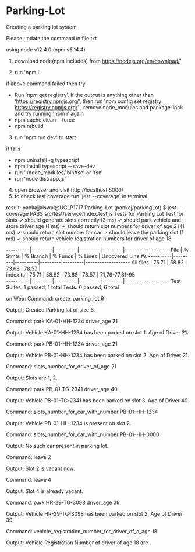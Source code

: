 # Parking-Lot
Creating a parking lot system

Please update the command in file.txt

using node v12.4.0 (npm v6.14.4)

1. download node(npm includes) from https://nodejs.org/en/download/'

2. run 'npm i'

if above command failed then try
 * Run 'npm get registry'. If the output is anything other than ‘https://registry.npmjs.org/’, then run
   'npm config set registry https://registry.npmjs.org/' , remove node_modules and package-lock and try running 'npm i' again
 * npm cache clean --force
 * npm rebuild

3. run 'npm run dev' to start

if fails
* npm uninstall -g typescript
* npm install typescript --save-dev
* run './node_modules/.bin/tsc' or 'tsc'
* run 'node dist/app.js'


4. open browser and visit http://localhost:5000/
5. to check test coverage run 'jest --coverage' in terminal


result:
pankajjaiswal@UCLP1717 Parking-Lot (pankaj/parkingLot) $ jest --coverage
 PASS  src/test/service/index.test.js
  Tests for Parking Lot
    Test for slots
      ✓ should generate slots correctly (3 ms)
      ✓ should park vehicle and store driver age (1 ms)
      ✓ should return slot numbers for driver of age 21 (1 ms)
      ✓ should return slot number for car
      ✓ should leave the parking slot (1 ms)
      ✓ should return vehicle registration numbers for driver of age 18

----------|---------|----------|---------|---------|-------------------
File      | % Stmts | % Branch | % Funcs | % Lines | Uncovered Line #s 
----------|---------|----------|---------|---------|-------------------
All files |   75.71 |    58.82 |   73.68 |   78.57 |                   
 index.ts |   75.71 |    58.82 |   73.68 |   78.57 | 71,76-77,81-95    
----------|---------|----------|---------|---------|-------------------
Test Suites: 1 passed, 1 total
Tests:       6 passed, 6 total


on Web:
Command:  create_parking_lot 6

Output:   Created Parking lot of size 6.

Command:  park KA-01-HH-1234 driver_age 21

Output:   Vehicle KA-01-HH-1234 has been parked on slot 1. Age of Driver 21.

Command:  park PB-01-HH-1234 driver_age 21

Output:   Vehicle PB-01-HH-1234 has been parked on slot 2. Age of Driver 21.

Command:  slots_number_for_driver_of_age 21

Output:   Slots are 1, 2.

Command:  park PB-01-TG-2341 driver_age 40

Output:   Vehicle PB-01-TG-2341 has been parked on slot 3. Age of Driver 40.

Command:  slots_number_for_car_with_number PB-01-HH-1234

Output:   Vehicle PB-01-HH-1234 is present on slot 2.

Command:  slots_number_for_car_with_number PB-01-HH-0000

Output:   No such car present in parking lot.

Command:  leave 2

Output:   Slot 2 is vacant now.

Command:  leave 4

Output:   Slot 4 is already vacant.

Command:  park HR-29-TG-3098 driver_age 39

Output:   Vehicle HR-29-TG-3098 has been parked on slot 2. Age of Driver 39.

Command:  vehicle_registration_number_for_driver_of_a_age 18

Output:   Vehicle Registration Number of driver of age 18 are .

